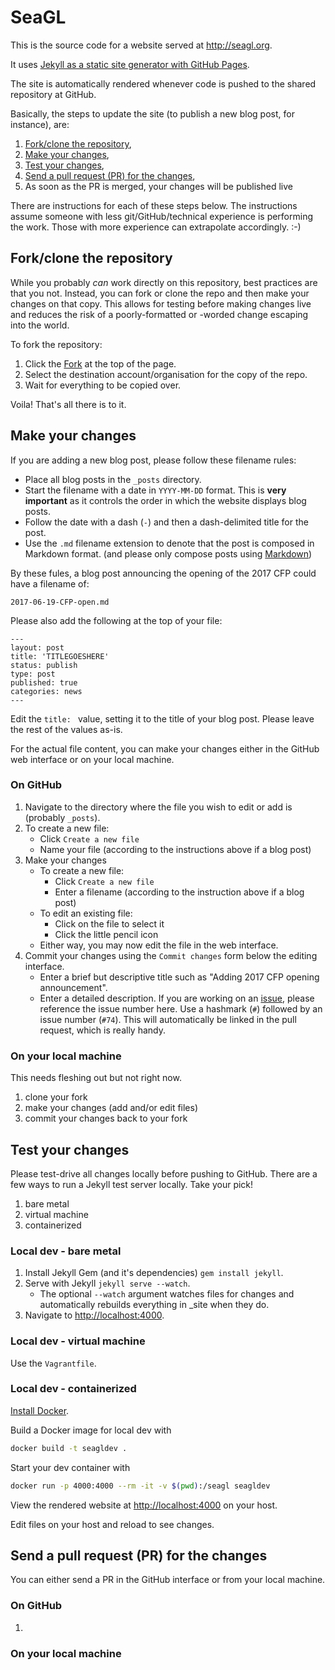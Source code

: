 # SeaGL

This is the source code for a website served at <http://seagl.org>.

It uses [Jekyll as a static site generator with GitHub Pages](https://help.github.com/articles/using-jekyll-as-a-static-site-generator-with-github-pages/).

The site is automatically rendered whenever code is pushed to the shared repository at GitHub.

Basically, the steps to update the site (to publish a new blog post, for instance), are:

1. [Fork/clone the repository](#forkclone-the-repository),
1. [Make your changes](#make-your-changes),
1. [Test your changes](#test-your-changes),
1. [Send a pull request (PR) for the changes](#send-a-pull-request-pr-for-the-changes),
1. As soon as the PR is merged, your changes will be published live

There are instructions for each of these steps below. The instructions assume someone with less git/GitHub/technical experience is performing the work. Those with more experience can extrapolate accordingly. :-)

## Fork/clone the repository

While you probably _can_ work directly on this repository, best practices are that you not. Instead, you can fork or clone the repo and then make your changes on that copy. This allows for testing before making changes live and reduces the risk of a poorly-formatted or -worded change escaping into the world.

To fork the repository:

1. Click the [Fork](https://github.com/SeaGL/seagl.github.io#fork-destination-box) at the top of the page.
1. Select the destination account/organisation for the copy of the repo.
1. Wait for everything to be copied over.

Voila! That's all there is to it.

## Make your changes

If you are adding a new blog post, please follow these filename rules:

* Place all blog posts in the `_posts` directory.
* Start the filename with a date in `YYYY-MM-DD` format. This is **very important** as it controls the order in which the website displays blog posts.
* Follow the date with a dash (`-`) and then a dash-delimited title for the post.
* Use the `.md` filename extension to denote that the post is composed in Markdown format. (and please only compose posts using [Markdown](https://github.com/adam-p/markdown-here/wiki/Markdown-Cheatsheet))

By these fules, a blog post announcing the opening of the 2017 CFP could have a filename of:

```
2017-06-19-CFP-open.md
```

Please also add the following at the top of your file:

```
---
layout: post
title: 'TITLEGOESHERE'
status: publish
type: post
published: true
categories: news
---
```

Edit the `title: ` value, setting it to the title of your blog post. Please leave the rest of the values as-is.

For the actual file content, you can make your changes either in the GitHub web interface or on your local machine.

### On GitHub

1. Navigate to the directory where the file you wish to edit or add is (probably `_posts`).
1. To create a new file:
    * Click `Create a new file`
    * Name your file (according to the instructions above if a blog post)
1. Make your changes
    * To create a new file:
        * Click `Create a new file`
        * Enter a filename (according to the instruction above if a blog post)
    * To edit an existing file:
        * Click on the file to select it
        * Click the little pencil icon 
    * Either way, you may now edit the file in the web interface.
1. Commit your changes using the `Commit changes` form below the editing interface.
    * Enter a brief but descriptive title such as "Adding 2017 CFP opening announcement".
    * Enter a detailed description. If you are working on an [issue](https://github.com/SeaGL/seagl.github.io/issues), please reference the issue number here. Use a hashmark (`#`) followed by an issue number (`#74`). This will automatically be linked in the pull request, which is really handy.

### On your local machine

This needs fleshing out but not right now.

1. clone your fork
1. make your changes (add and/or edit files)
1. commit your changes back to your fork

## Test your changes

Please test-drive all changes locally before pushing to GitHub. There are a few ways to run a Jekyll test server locally. Take your pick!

1. bare metal
1. virtual machine
1. containerized

### Local dev - bare metal

1. Install Jekyll Gem (and it's dependencies) `gem install jekyll`.
2. Serve with Jekyll `jekyll serve --watch`.
    * The optional `--watch` argument watches files for changes and automatically rebuilds everything in \_site when they do.
3. Navigate to <http://localhost:4000>.

### Local dev - virtual machine

Use the `Vagrantfile`.

### Local dev - containerized

[Install Docker](https://docs.docker.com/engine/installation/).

Build a Docker image for local dev with

```bash
docker build -t seagldev .
```

Start your dev container with

```bash
docker run -p 4000:4000 --rm -it -v $(pwd):/seagl seagldev
```

View the rendered website at <http://localhost:4000> on your host.

Edit files on your host and reload to see changes.

## Send a pull request (PR) for the changes

You can either send a PR in the GitHub interface or from your local machine.

### On GitHub

1. 

### On your local machine

